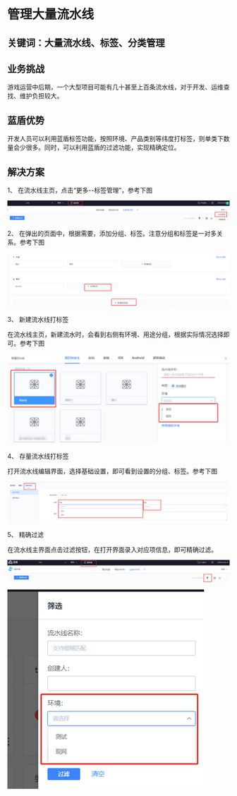 # 管理大量流水线


## 关键词：大量流水线、标签、分类管理 <a id="&#x51C6;&#x5907;&#x4E8B;&#x9879;"></a>

## 业务挑战 <a id="&#x51C6;&#x5907;&#x4E8B;&#x9879;"></a>

游戏运营中后期，一个大型项目可能有几十甚至上百条流水线，对于开发、运维查找、维护负担较大。

## 蓝盾优势 <a id="&#x51C6;&#x5907;&#x4E8B;&#x9879;"></a>

开发人员可以利用蓝盾标签功能，按照环境、产品类别等纬度打标签，则单类下数量会少很多。同时，可以利用蓝盾的过滤功能，实现精确定位。


## 解决方案 <a id="&#x51C6;&#x5907;&#x4E8B;&#x9879;"></a>

1、 在流水线主页，点击“更多--标签管理”，参考下图

![&#x56FE;1](../../../assets/scene-Manage-large-pipelines-a.png)

2、 在弹出的页面中，根据需要，添加分组、标签。注意分组和标签是一对多关系。参考下图

![&#x56FE;1](../../../assets/scene-Manage-large-pipelines-b.png)

3、 新建流水线打标签

在流水线主页，新建流水时，会看到右侧有环境、用途分组，根据实际情况选择即可。参考下图

![&#x56FE;1](../../../assets/scene-Manage-large-pipelines-c.png)

4、 存量流水线打标签

打开流水线编辑界面，选择基础设置，即可看到设置的分组、标签。参考下图

![&#x56FE;1](../../../assets/scene-Manage-large-pipelines-d.png)

5、 精确过滤

在流水线主界面点击过滤按钮，在打开界面录入对应项信息，即可精确过滤。

![&#x56FE;1](../../../assets/scene-Manage-large-pipelines-e.png)

![&#x56FE;1](../../../assets/scene-Manage-large-pipelines-f.png)